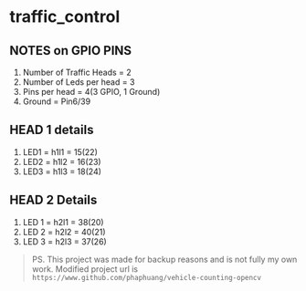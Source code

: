 # traffic_control

## NOTES on GPIO PINS
1. Number of Traffic Heads = 2
2. Number of Leds per head = 3
3. Pins per head = 4(3 GPIO, 1 Ground)
4. Ground = Pin6/39

## HEAD 1 details
1. LED1 = h1l1 = 15(22)
2. LED2 = h1l2 = 16(23)
3. LED3 = h1l3 = 18(24)

## HEAD 2 Details
1. LED 1 = h2l1 = 38(20)
2. LED 2 = h2l2 = 40(21)
3. LED 3 = h2l3 = 37(26)


> PS. This project was made for backup reasons and is not fully my own work. Modified project url is ```https://www.github.com/phaphuang/vehicle-counting-opencv```